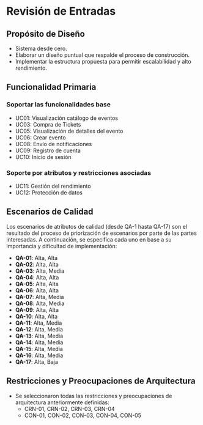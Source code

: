 # Revisión de Entradas

## Propósito de Diseño
- Sistema desde cero.
- Elaborar un diseño puntual que respalde el proceso de construcción.
- Implementar la estructura propuesta para permitir escalabilidad y alto rendimiento.

## Funcionalidad Primaria

### Soportar las funcionalidades base
- UC01: Visualización catálogo de eventos
- UC03: Compra de Tickets
- UC05: Visualización de detalles del evento
- UC06: Crear evento
- UC08: Envío de notificaciones
- UC09: Registro de cuenta
- UC10: Inicio de sesión

### Soporte por atributos y restricciones asociadas
- UC11: Gestión del rendimiento
- UC12: Protección de datos

## Escenarios de Calidad
Los escenarios de atributos de calidad (desde QA-1 hasta QA-17) son el resultado del proceso de priorización de escenarios por parte de las partes interesadas. A continuación, se especifica cada uno en base a su importancia y dificultad de implementación:

- **QA-01**: Alta, Alta
- **QA-02**: Alta, Alta
- **QA-03**: Alta, Media
- **QA-04**: Alta, Alta
- **QA-05**: Alta, Alta
- **QA-06**: Alta, Alta
- **QA-07**: Alta, Media
- **QA-08**: Alta, Media
- **QA-09**: Alta, Alta
- **QA-10**: Alta, Alta
- **QA-11**: Alta, Media
- **QA-12**: Alta, Media
- **QA-13**: Alta, Media
- **QA-14**: Alta, Media
- **QA-15**: Alta, Media
- **QA-16**: Alta, Media
- **QA-17**: Alta, Baja

## Restricciones y Preocupaciones de Arquitectura
- Se seleccionaron todas las restricciones y preocupaciones de arquitectura anteriormente definidas:
  - CRN-01, CRN-02, CRN-03, CRN-04
  - CON-01, CON-02, CON-03, CON-04, CON-05
